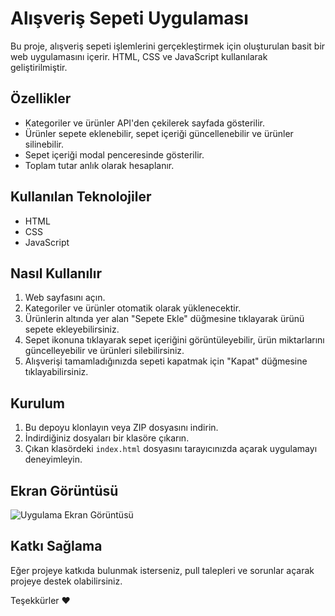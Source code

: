 # Alışveriş Sepeti Uygulaması

Bu proje, alışveriş sepeti işlemlerini gerçekleştirmek için oluşturulan basit bir web uygulamasını içerir. HTML, CSS ve JavaScript kullanılarak geliştirilmiştir.

## Özellikler

- Kategoriler ve ürünler API'den çekilerek sayfada gösterilir.
- Ürünler sepete eklenebilir, sepet içeriği güncellenebilir ve ürünler silinebilir.
- Sepet içeriği modal penceresinde gösterilir.
- Toplam tutar anlık olarak hesaplanır.

## Kullanılan Teknolojiler

- HTML
- CSS
- JavaScript

## Nasıl Kullanılır

1. Web sayfasını açın.
2. Kategoriler ve ürünler otomatik olarak yüklenecektir.
3. Ürünlerin altında yer alan "Sepete Ekle" düğmesine tıklayarak ürünü sepete ekleyebilirsiniz.
4. Sepet ikonuna tıklayarak sepet içeriğini görüntüleyebilir, ürün miktarlarını güncelleyebilir ve ürünleri silebilirsiniz.
5. Alışverişi tamamladığınızda sepeti kapatmak için "Kapat" düğmesine tıklayabilirsiniz.

## Kurulum

1. Bu depoyu klonlayın veya ZIP dosyasını indirin.
2. İndirdiğiniz dosyaları bir klasöre çıkarın.
3. Çıkan klasördeki `index.html` dosyasını tarayıcınızda açarak uygulamayı deneyimleyin.

## Ekran Görüntüsü

![Uygulama Ekran Görüntüsü](ekranGifi.gif)

## Katkı Sağlama

Eğer projeye katkıda bulunmak isterseniz, pull talepleri ve sorunlar açarak projeye destek olabilirsiniz.


Teşekkürler ❤️
